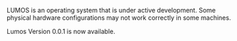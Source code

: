 LUMOS is an operating system that is under active development. Some physical hardware configurations may not work correctly in some machines.

Lumos Version 0.0.1 is now available.
